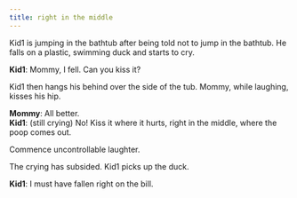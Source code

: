 ```yaml
---
title: right in the middle
---
```


Kid1 is jumping in the bathtub after being told not to jump in the bathtub. He falls on a plastic, swimming duck and starts to cry.  
  
__Kid1__: Mommy, I fell.  Can you kiss it?  
  
Kid1 then hangs his behind over the side of the tub.  Mommy, while laughing, kisses his hip.  

__Mommy__:  All better.  
__Kid1__: (still crying) No!  Kiss it where it hurts, right in the middle, where the poop comes out.  

Commence uncontrollable laughter.  
  
The crying has subsided.  Kid1 picks up the duck.  
  
__Kid1__:  I must have fallen right on the bill.  
